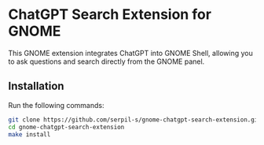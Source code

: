 # ChatGPT Search Extension for GNOME

This GNOME extension integrates ChatGPT into GNOME Shell, allowing you to ask questions and search directly from the GNOME panel.

## Installation
Run the following commands:
```bash
git clone https://github.com/serpil-s/gnome-chatgpt-search-extension.git
cd gnome-chatgpt-search-extension
make install
